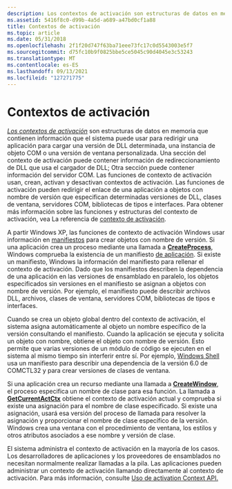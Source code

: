 ```yaml
---
description: Los contextos de activación son estructuras de datos en memoria que contienen información que el sistema puede usar para redirigir una aplicación para cargar una versión de DLL determinada, una instancia de objeto COM o una versión de ventana personalizada.
ms.assetid: 5416f8c0-d99b-4a5d-a689-a47bd0cf1a88
title: Contextos de activación
ms.topic: article
ms.date: 05/31/2018
ms.openlocfilehash: 2f1f20d747f63ba71eee73fc17c0d5543003e5f7
ms.sourcegitcommit: d75fc10b9f0825bbe5ce5045c90d4045e3c53243
ms.translationtype: MT
ms.contentlocale: es-ES
ms.lasthandoff: 09/13/2021
ms.locfileid: "127271775"
---
```

# <a name="activation-contexts"></a>Contextos de activación

[*Los contextos de activación*](a-sbscs-gly.md) son estructuras de datos en memoria que contienen información que el sistema puede usar para redirigir una aplicación para cargar una versión de DLL determinada, una instancia de objeto COM o una versión de ventana personalizada. Una sección del contexto de activación puede contener información de redireccionamiento de DLL que usa el cargador de DLL; Otra sección puede contener información del servidor COM. Las funciones de contexto de activación usan, crean, activan y desactivan contextos de activación. Las funciones de activación pueden redirigir el enlace de una aplicación a objetos con nombre de versión que especifican determinadas versiones de DLL, clases de ventana, servidores COM, bibliotecas de tipos e interfaces. Para obtener más información sobre las funciones y estructuras del contexto de activación, vea La referencia de [contexto de activación](activation-context-reference.md).

A partir Windows XP, las funciones de contexto de activación Windows usar información en [manifiestos](manifests.md) para crear objetos con nombre de versión. Si una aplicación crea un proceso mediante una llamada a [**CreateProcess**](/windows/desktop/api/processthreadsapi/nf-processthreadsapi-createprocessa), Windows comprueba la existencia de un manifiesto [de aplicación](application-manifests.md). Si existe un manifiesto, Windows la información del manifiesto para rellenar el contexto de activación. Dado que los manifiestos describen la dependencia de una aplicación en las versiones de ensamblado en paralelo, los objetos especificados sin versiones en el manifiesto se asignan a objetos con nombre de versión. [](about-side-by-side-assemblies-.md) Por ejemplo, el manifiesto puede describir archivos DLL, archivos, clases de ventana, servidores COM, bibliotecas de tipos e interfaces.

Cuando se crea un objeto global dentro del contexto de activación, el sistema asigna automáticamente al objeto un nombre específico de la versión consultando el manifiesto. Cuando la aplicación se ejecuta y solicita un objeto con nombre, obtiene el objeto con nombre de versión. Esto permite que varias versiones de un módulo de código se ejecuten en el sistema al mismo tiempo sin interferir entre sí. Por ejemplo, [Windows Shell](/previous-versions/windows/desktop/legacy/bb776778(v=vs.85)) usa un manifiesto para describir una dependencia de la versión 6.0 de COMCTL32 y para crear versiones de clases de ventana.

Si una aplicación crea un recurso mediante una llamada a [**CreateWindow**](/windows/win32/api/winuser/nf-winuser-createwindowa), el proceso especifica un nombre de clase para esa función. La llamada a [**GetCurrentActCtx**](/windows/desktop/api/Winbase/nf-winbase-getcurrentactctx) obtiene el contexto de activación actual y comprueba si existe una asignación para el nombre de clase especificado. Si existe una asignación, usará esa versión del proceso de llamada para resolver la asignación y proporcionar el nombre de clase específico de la versión. Windows crea una ventana con el procedimiento de ventana, los estilos y otros atributos asociados a ese nombre y versión de clase.

El sistema administra el contexto de activación en la mayoría de los casos. Los desarrolladores de aplicaciones y los proveedores de ensamblados no necesitan normalmente realizar llamadas a la pila. Las aplicaciones pueden administrar un contexto de activación llamando directamente al contexto de activación. Para más información, consulte [Uso de activation Context API.](using-the-activation-context-api.md)

 

 
